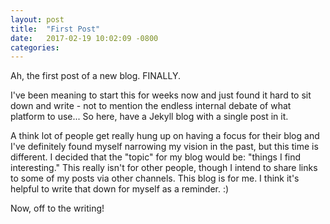 ```yaml
---
layout: post
title:  "First Post"
date:   2017-02-19 10:02:09 -0800
categories:
---
```

Ah, the first post of a new blog. FINALLY.

I've been meaning to start this for weeks now and just found it hard to sit down and write - not to mention the endless internal debate of what platform to use... So here, have a Jekyll blog with a single post in it.

A think lot of people get really hung up on having a focus for their blog and I've definitely found myself narrowing my vision in the past, but this time is different. I decided that the "topic" for my blog would be: "things I find interesting." This really isn't for other people, though I intend to share links to some of my posts via other channels. This blog is for me. I think it's helpful to write that down for myself as a reminder. :)

Now, off to the writing!
